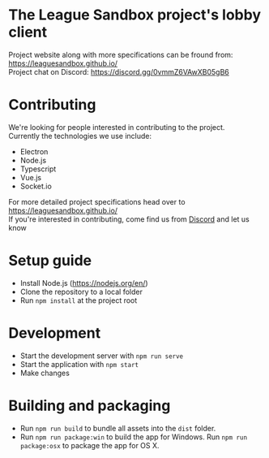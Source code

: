
# The League Sandbox project's lobby client
Project website along with more specifications can be fround from: https://leaguesandbox.github.io/  
Project chat on Discord: https://discord.gg/0vmmZ6VAwXB05gB6

# Contributing
We're looking for people interested in contributing to the project.  
Currently the technologies we use include:
* Electron
* Node.js
* Typescript
* Vue.js
* Socket.io

For more detailed project specifications head over to https://leaguesandbox.github.io/  
If you're interested in contributing, come find us from [Discord](https://discord.gg/0vmmZ6VAwXB05gB6) and let us know

# Setup guide
- Install Node.js (https://nodejs.org/en/)
- Clone the repository to a local folder
- Run `npm install` at the project root

# Development
- Start the development server with `npm run serve`
- Start the application with `npm start`
- Make changes

# Building and packaging
- Run `npm run build` to bundle all assets into the `dist` folder.
- Run `npm run package:win` to build the app for Windows. Run `npm run package:osx` to package the app for OS X.
